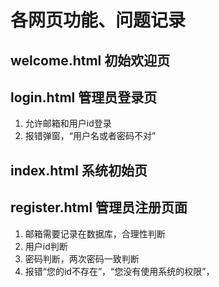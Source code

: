 # 各网页功能、问题记录
## welcome.html 初始欢迎页
## login.html 管理员登录页
1. 允许邮箱和用户id登录
2. 报错弹窗，“用户名或者密码不对”
## index.html 系统初始页
## register.html 管理员注册页面
1. 邮箱需要记录在数据库，合理性判断
2. 用户id判断
3. 密码判断，两次密码一致判断
4. 报错“您的id不存在”，“您没有使用系统的权限”，
